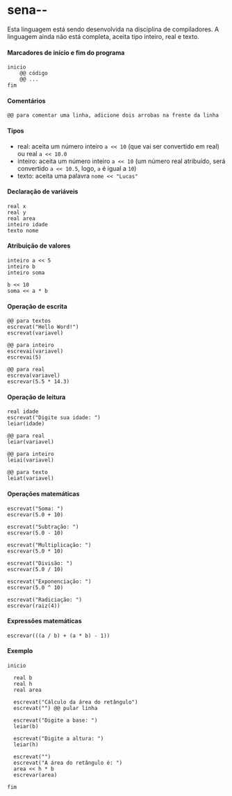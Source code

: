 # sena-- 

Esta linguagem está sendo desenvolvida na disciplina de compiladores. A linguagem ainda não está completa, aceita tipo inteiro, real e texto.

#### Marcadores de início e fim do programa
```
inicio
    @@ código 
    @@ ...
fim
```

#### Comentários
```
@@ para comentar uma linha, adicione dois arrobas na frente da linha
```

#### Tipos
- real: aceita um número inteiro `a << 10` (que vai ser convertido em real) ou real `a << 10.0`
- inteiro: aceita um número inteiro `a << 10` (um número real atribuído, será convertido `a << 10.5`, logo, `a` é igual a `10`)
- texto: aceita uma palavra `nome << "Lucas"`

#### Declaração de variáveis
```
real x
real y
real area
inteiro idade
texto nome
```

#### Atribuição de valores
```
inteiro a << 5
inteiro b
inteiro soma

b << 10
soma << a * b
```

#### Operação de escrita
```
@@ para textos
escrevat("Hello Word!")
escrevat(variavel)

@@ para inteiro
escrevai(variavel)
escrevai(5)

@@ para real
escreva(variavel)
escrevar(5.5 * 14.3)
```

#### Operação de leitura
```
real idade
escrevat("Digite sua idade: ")
leiar(idade)

@@ para real
leiar(variavel)

@@ para inteiro
leiai(variavel)

@@ para texto
leiat(variavel)
```

#### Operações matemáticas
```
escrevat("Soma: ")
escrevar(5.0 + 10)

escrevat("Subtração: ")
escrevar(5.0 - 10)

escrevat("Multiplicação: ")
escrevar(5.0 * 10)

escrevat("Divisão: ")
escrevar(5.0 / 10)

escrevat("Exponenciação: ")
escrevar(5.0 ^ 10)

escrevat("Radiciação: ")
escrevar(raiz(4))
```

#### Expressões matemáticas

```
escrevar(((a / b) + (a * b) - 1))
```

#### Exemplo 
```
inicio

  real b
  real h
  real area

  escrevat("Cálculo da área do retângulo")
  escrevat("") @@ pular linha

  escrevat("Digite a base: ")
  leiar(b)

  escrevat("Digite a altura: ")
  leiar(h)

  escrevat("")
  escrevat("A área do retângulo é: ")
  area << h * b
  escrevar(area)

fim
```
